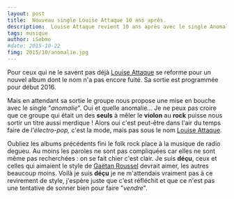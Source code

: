 ```yaml
---
layout: post
title:  Nouveau single Louise Attaque 10 ans après. 
description:  Louise Attaque revient 10 ans après avec le single Anomalie mais quelle déception.
tags: musique 
author: iSebmo
#date: 2015-10-22
fimg: 2015/10/anomalie.jpg
---
```


Pour ceux qui ne le savent pas déjà [Louise Attaque][louise] se reforme pour un nouvel album dont le nom n'a pas encore fuité. Sa sortie est programmée pour début 2016. 

Mais en attendant sa sortie le groupe nous propose une mise en bouche avec le single "*anomalie*". Oui et quelle anomalie... Je ne peux pas croire que ce groupe qui était un des **seuls** à mêler le **violon** au **rock** puisse nous sortir un titre aussi merdique ! Alors oui c'est peut-être dans l'air du temps faire de *l'électro-pop,* c'est la mode, mais pas sous le nom [Louise Attaque][louise]. 

Oubliez les albums précédents fini le folk rock place à la musique de radio degueu. Au moins les paroles ne sont pas compliquées car elles ne sont même pas recherchées : on se fait chier c'est clair. Je suis **déçu**, ceux et celles qui aimaient le style de [Gaëtan Roussel][russel] devrait aimer, les autres beaucoup moins. Voilà je suis **déçu** je ne m'attendais vraiment pas à ce revirement de style, j'espère juste que c'est réfléchit et que ce n'est pas une tentative de sonner bien pour faire "*vendre*". 

[louise]: http://www.amazon.fr/s/ref=nb_sb_noss_2?__mk_fr_FR=%C3%85M%C3%85%C5%BD%C3%95%C3%91&url=search-alias%3Daps&field-keywords=louise+attaque&tag=tfadafr-21
[russel]: http://www.amazon.fr/Orpailleur-Ga%C3%ABtan-Roussel/dp/B00EEELYNK/ref=sr_1_1?ie=UTF8&qid=1445538535&sr=8-1&keywords=gaetan+roussel&tag=tfadafr-21
